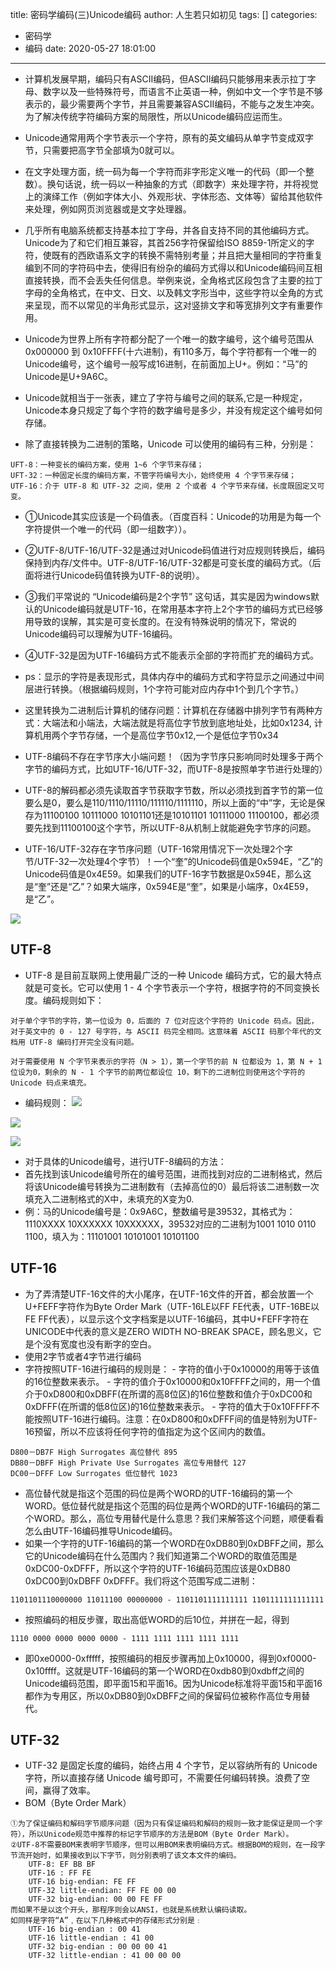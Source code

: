 title: 密码学编码(三)Unicode编码
author: 人生若只如初见
tags: []
categories:
  - 密码学
  - 编码
date: 2020-05-27 18:01:00
---
* 计算机发展早期，编码只有ASCII编码，但ASCII编码只能够用来表示拉丁字母、数字以及一些特殊符号，而语言不止英语一种，例如中文一个字节是不够表示的，最少需要两个字节，并且需要兼容ASCII编码，不能与之发生冲突。为了解决传统字符编码方案的局限性，所以Unicode编码应运而生。

* Unicode通常用两个字节表示一个字符，原有的英文编码从单字节变成双字节，只需要把高字节全部填为0就可以。

* 在文字处理方面，统一码为每一个字符而非字形定义唯一的代码（即一个整数）。换句话说，统一码以一种抽象的方式（即数字）来处理字符，并将视觉上的演绎工作（例如字体大小、外观形状、字体形态、文体等）留给其他软件来处理，例如网页浏览器或是文字处理器。
* 几乎所有电脑系统都支持基本拉丁字母，并各自支持不同的其他编码方式。Unicode为了和它们相互兼容，其首256字符保留给ISO 8859-1所定义的字符，使既有的西欧语系文字的转换不需特别考量；并且把大量相同的字符重复编到不同的字符码中去，使得旧有纷杂的编码方式得以和Unicode编码间互相直接转换，而不会丢失任何信息。举例来说，全角格式区段包含了主要的拉丁字母的全角格式，在中文、日文、以及韩文字形当中，这些字符以全角的方式来呈现，而不以常见的半角形式显示，这对竖排文字和等宽排列文字有重要作用。

* Unicode为世界上所有字符都分配了一个唯一的数字编号，这个编号范围从 0x000000 到 0x10FFFF(十六进制)，有110多万，每个字符都有一个唯一的Unicode编号，这个编号一般写成16进制，在前面加上U+。例如：“马”的Unicode是U+9A6C。
* Unicode就相当于一张表，建立了字符与编号之间的联系,它是一种规定，Unicode本身只规定了每个字符的数字编号是多少，并没有规定这个编号如何存储。
* 除了直接转换为二进制的策略，Unicode 可以使用的编码有三种，分别是：

```
UFT-8：一种变长的编码方案，使用 1~6 个字节来存储；
UFT-32：一种固定长度的编码方案，不管字符编号大小，始终使用 4 个字节来存储；
UTF-16：介于 UTF-8 和 UTF-32 之间，使用 2 个或者 4 个字节来存储，长度既固定又可变。
```

* ①Unicode其实应该是一个码值表。（百度百科：Unicode的功用是为每一个字符提供一个唯一的代码（即一组数字））。
* ②UTF-8/UTF-16/UTF-32是通过对Unicode码值进行对应规则转换后，编码保持到内存/文件中。UTF-8/UTF-16/UTF-32都是可变长度的编码方式。（后面将进行Unicode码值转换为UTF-8的说明）。
* ③我们平常说的 “Unicode编码是2个字节” 这句话，其实是因为windows默认的Unicode编码就是UTF-16，在常用基本字符上2个字节的编码方式已经够用导致的误解，其实是可变长度的。在没有特殊说明的情况下，常说的Unicode编码可以理解为UTF-16编码。
* ④UTF-32是因为UTF-16编码方式不能表示全部的字符而扩充的编码方式。
* ps：显示的字符是表现形式，具体内存中的编码方式和字符显示之间通过中间层进行转换。（根据编码规则，1个字符可能对应内存中1个到几个字节。）

* 这里转换为二进制后计算机的储存问题：计算机在存储器中排列字节有两种方式：大端法和小端法，大端法就是将高位字节放到底地址处，比如0x1234, 计算机用两个字节存储，一个是高位字节0x12,一个是低位字节0x34
* UTF-8编码不存在字节序大小端问题！（因为字节序只影响同时处理多于两个字节的编码方式，比如UTF-16/UTF-32，而UTF-8是按照单字节进行处理的）
* UTF-8的解码都必须先读取首字节获取字节数，所以必须找到首字节的第一位要么是0，要么是110/1110/11110/111110/1111110，所以上面的“中”字，无论是保存为11100100 10111000 10101101还是10101101 10111000 11100100，都必须要先找到11100100这个字节，所以UTF-8从机制上就能避免字节序的问题。
* UTF-16/UTF-32存在字节序问题（UTF-16常用情况下一次处理2个字节/UTF-32一次处理4个字节）！一个“奎”的Unicode码值是0x594E，“乙”的Unicode码值是0x4E59。如果我们的UTF-16字节数据是0x594E，那么这是“奎”还是“乙”？如果大端序，0x594E是“奎”，如果是小端序，0x4E59，是“乙”。

![](/images/pasted-9.png)
## UTF-8
* UTF-8 是目前互联网上使用最广泛的一种 Unicode 编码方式，它的最大特点就是可变长。它可以使用 1 - 4 个字节表示一个字符，根据字符的不同变换长度。编码规则如下：

```
对于单个字节的字符，第一位设为 0，后面的 7 位对应这个字符的 Unicode 码点。因此，对于英文中的 0 - 127 号字符，与 ASCII 码完全相同。这意味着 ASCII 码那个年代的文档用 UTF-8 编码打开完全没有问题。

对于需要使用 N 个字节来表示的字符（N > 1），第一个字节的前 N 位都设为 1，第 N + 1 位设为0，剩余的 N - 1 个字节的前两位都设位 10，剩下的二进制位则使用这个字符的 Unicode 码点来填充。
```

* 编码规则：
![](/images/pasted-10.png)

![](/images/pasted-11.png)

![](/images/pasted-12.png)
* 对于具体的Unicode编号，进行UTF-8编码的方法：
* 首先找到该Unicode编号所在的编号范围，进而找到对应的二进制格式，然后将该Unicode编号转换为二进制数有（去掉高位的0）最后将该二进制数一次填充入二进制格式的X中，未填充的X变为0.
* 例：马的Unicode编号是：0x9A6C，整数编号是39532，其格式为：1110XXXX 10XXXXXX 10XXXXXX，39532对应的二进制为1001 1010 0110 1100，填入为：11101001 10101001 10101100

## UTF-16
* 为了弄清楚UTF-16文件的大小尾序，在UTF-16文件的开首，都会放置一个U+FEFF字符作为Byte Order Mark（UTF-16LE以FF FE代表，UTF-16BE以FE FF代表），以显示这个文字档案是以UTF-16编码，其中U+FEFF字符在UNICODE中代表的意义是ZERO WIDTH NO-BREAK SPACE，顾名思义，它是个没有宽度也没有断字的空白。
* 使用2字节或者4字节进行编码
* 字符按照UTF-16进行编码的规则是： - 字符的值小于0x10000的用等于该值的16位整数来表示。 - 字符的值介于0x10000和0x10FFFF之间的，用一个值介于0xD800和0xDBFF(在所谓的高8位区)的16位整数和值介于0xDC00和0xDFFF(在所谓的低8位区)的16位整数来表示。 - 字符的值大于0x10FFFF不能按照UTF-16进行编码。注意：在0xD800和0xDFFF间的值是特别为UTF-16预留，所以不应该将任何字符的值指定为这个区间内的数值。

```
D800－DB7F High Surrogates 高位替代 895
DB80－DBFF High Private Use Surrogates 高位专用替代 127
DC00－DFFF Low Surrogates 低位替代 1023
```

* 高位替代就是指这个范围的码位是两个WORD的UTF-16编码的第一个WORD。低位替代就是指这个范围的码位是两个WORD的UTF-16编码的第二个WORD。那么，高位专用替代是什么意思？我们来解答这个问题，顺便看看怎么由UTF-16编码推导Unicode编码。
* 如果一个字符的UTF-16编码的第一个WORD在0xDB80到0xDBFF之间，那么它的Unicode编码在什么范围内？我们知道第二个WORD的取值范围是0xDC00-0xDFFF，所以这个字符的UTF-16编码范围应该是0xDB80 0xDC00到0xDBFF 0xDFFF。我们将这个范围写成二进制：

```
1101101110000000 11011100 00000000 - 1101101111111111 1101111111111111
```

* 按照编码的相反步骤，取出高低WORD的后10位，并拼在一起，得到

```
1110 0000 0000 0000 0000 - 1111 1111 1111 1111 1111
```
* 即0xe0000-0xfffff，按照编码的相反步骤再加上0x10000，得到0xf0000-0x10ffff。这就是UTF-16编码的第一个WORD在0xdb80到0xdbff之间的Unicode编码范围，即平面15和平面16。因为Unicode标准将平面15和平面16都作为专用区，所以0xDB80到0xDBFF之间的保留码位被称作高位专用替代。
## UTF-32
* UTF-32 是固定长度的编码，始终占用 4 个字节，足以容纳所有的 Unicode 字符，所以直接存储 Unicode 编号即可，不需要任何编码转换。浪费了空间，赢得了效率。
* BOM（Byte Order Mark）

```
①为了保证编码和解码字节顺序问题（因为只有保证编码和解码的规则一致才能保证是同一个字符），所以Unicode规范中推荐的标记字节顺序的方法是BOM（Byte Order Mark）。
②UTF-8不需要BOM来表明字节顺序，但可以用BOM来表明编码方式。根据BOM的规则，在一段字节流开始时，如果接收到以下字节，则分别表明了该文本文件的编码。
	UTF-8: EF BB BF
	UTF-16 : FF FE
	UTF-16 big-endian: FE FF
	UTF-32 little-endian: FF FE 00 00
	UTF-32 big-endian: 00 00 FE FF
而如果不是以这个开头，那程序则会以ANSI，也就是系统默认编码读取。
如同样是字符“A”﹐在以下几种格式中的存储形式分别是﹕
	UTF-16 big-endian : 00 41
	UTF-16 little-endian : 41 00
	UTF-32 big-endian : 00 00 00 41
	UTF-32 little-endian : 41 00 00 00
```
